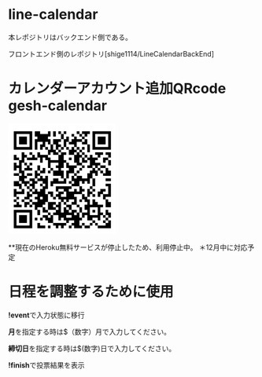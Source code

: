 # line-calendar
本レポジトリはバックエンド側である。

フロントエンド側のレポジトリ[shige1114/LineCalendarBackEnd]


# カレンダーアカウント追加QRcode gesh-calendar
![QRコード](./LineQR.png)

**現在のHeroku無料サービスが停止したため、利用停止中。
＊12月中に対応予定

# 日程を調整するために使用
**!event**で入力状態に移行

**月**を指定する時は$（数字）月で入力してください。

**締切日**を指定する時は$(数字)日で入力してください。

**!finish**で投票結果を表示

